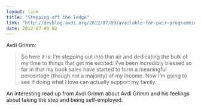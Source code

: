 ```yaml
---
layout: link
title: "Stepping off the ledge"
link: "http://devblog.avdi.org/2012/07/09/available-for-pair-programming-appointments/"
date: 2012-07-09 02
---
```


Avdi Grimm:

> So here it is: I’m stepping out into thin air and dedicating the bulk of my time to things that get me excited. I’ve been incredibly blessed so far in that my book sales have started to form a meaningful percentage (though not a majority) of my income. Now I’m going to see if doing what I love can actually support my family.

An interesting read up from Avdi Grimm about Avdi Grimm and his feelings about taking the step and being self-employed.
